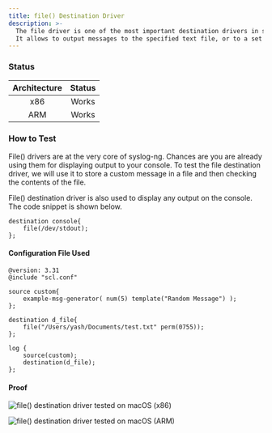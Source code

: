 ```yaml
---
title: file() Destination Driver
description: >-
  The file driver is one of the most important destination drivers in syslog-ng.
  It allows to output messages to the specified text file, or to a set of files.
---
```


### Status

| Architecture | Status |
| :----------: | :----: |
|      x86     |  Works |
|      ARM     |  Works |

### How to Test

File() drivers are at the very core of syslog-ng. Chances are you are already using them for displaying output to your console. To test the file destination driver, we will use it to store a custom message in a file and then checking the contents of the file.

File() destination driver is also used to display any output on the console. The code snippet is shown below.&#x20;

```config
destination console{
    file(/dev/stdout);
};
```

#### Configuration File Used

```config
@version: 3.31
@include "scl.conf"

source custom{
    example-msg-generator( num(5) template("Random Message") );
};

destination d_file{
    file("/Users/yash/Documents/test.txt" perm(0755));
};

log {
    source(custom);
    destination(d_file);
};
```

#### Proof

![file() destination driver tested on macOS (x86)](<{{dev_img_folder}}/module-support/Screenshot 2021-06-14 at 1.30.12 PM.png>)

![file() destination driver tested on macOS (ARM)](<{{dev_img_folder}}/module-support/Screenshot 2021-08-20 at 11.42.33 AM.png>)
